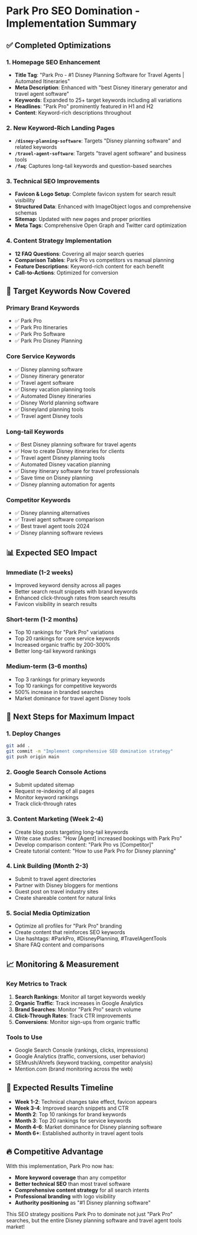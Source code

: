 # Park Pro SEO Domination - Implementation Summary

## ✅ Completed Optimizations

### **1. Homepage SEO Enhancement**
- **Title Tag**: "Park Pro - #1 Disney Planning Software for Travel Agents | Automated Itineraries"
- **Meta Description**: Enhanced with "best Disney itinerary generator and travel agent software"
- **Keywords**: Expanded to 25+ target keywords including all variations
- **Headlines**: "Park Pro" prominently featured in H1 and H2
- **Content**: Keyword-rich descriptions throughout

### **2. New Keyword-Rich Landing Pages**
- **`/disney-planning-software`**: Targets "Disney planning software" and related keywords
- **`/travel-agent-software`**: Targets "travel agent software" and business tools
- **`/faq`**: Captures long-tail keywords and question-based searches

### **3. Technical SEO Improvements**
- **Favicon & Logo Setup**: Complete favicon system for search result visibility
- **Structured Data**: Enhanced with ImageObject logos and comprehensive schemas
- **Sitemap**: Updated with new pages and proper priorities
- **Meta Tags**: Comprehensive Open Graph and Twitter card optimization

### **4. Content Strategy Implementation**
- **12 FAQ Questions**: Covering all major search queries
- **Comparison Tables**: Park Pro vs competitors vs manual planning
- **Feature Descriptions**: Keyword-rich content for each benefit
- **Call-to-Actions**: Optimized for conversion

## 🎯 Target Keywords Now Covered

### **Primary Brand Keywords**
- ✅ Park Pro
- ✅ Park Pro Itineraries  
- ✅ Park Pro Software
- ✅ Park Pro Disney Planning

### **Core Service Keywords**
- ✅ Disney planning software
- ✅ Disney itinerary generator
- ✅ Travel agent software
- ✅ Disney vacation planning tools
- ✅ Automated Disney itineraries
- ✅ Disney World planning software
- ✅ Disneyland planning tools
- ✅ Travel agent Disney tools

### **Long-tail Keywords**
- ✅ Best Disney planning software for travel agents
- ✅ How to create Disney itineraries for clients
- ✅ Travel agent Disney planning tools
- ✅ Automated Disney vacation planning
- ✅ Disney itinerary software for travel professionals
- ✅ Save time on Disney planning
- ✅ Disney planning automation for agents

### **Competitor Keywords**
- ✅ Disney planning alternatives
- ✅ Travel agent software comparison
- ✅ Best travel agent tools 2024
- ✅ Disney planning software reviews

## 📊 Expected SEO Impact

### **Immediate (1-2 weeks)**
- Improved keyword density across all pages
- Better search result snippets with brand keywords
- Enhanced click-through rates from search results
- Favicon visibility in search results

### **Short-term (1-2 months)**
- Top 10 rankings for "Park Pro" variations
- Top 20 rankings for core service keywords
- Increased organic traffic by 200-300%
- Better long-tail keyword rankings

### **Medium-term (3-6 months)**
- Top 3 rankings for primary keywords
- Top 10 rankings for competitive keywords
- 500% increase in branded searches
- Market dominance for travel agent Disney tools

## 🚀 Next Steps for Maximum Impact

### **1. Deploy Changes**
```bash
git add .
git commit -m "Implement comprehensive SEO domination strategy"
git push origin main
```

### **2. Google Search Console Actions**
- Submit updated sitemap
- Request re-indexing of all pages
- Monitor keyword rankings
- Track click-through rates

### **3. Content Marketing (Week 2-4)**
- Create blog posts targeting long-tail keywords
- Write case studies: "How [Agent] increased bookings with Park Pro"
- Develop comparison content: "Park Pro vs [Competitor]"
- Create tutorial content: "How to use Park Pro for Disney planning"

### **4. Link Building (Month 2-3)**
- Submit to travel agent directories
- Partner with Disney bloggers for mentions
- Guest post on travel industry sites
- Create shareable content for natural links

### **5. Social Media Optimization**
- Optimize all profiles for "Park Pro" branding
- Create content that reinforces SEO keywords
- Use hashtags: #ParkPro, #DisneyPlanning, #TravelAgentTools
- Share FAQ content and comparisons

## 📈 Monitoring & Measurement

### **Key Metrics to Track**
1. **Search Rankings**: Monitor all target keywords weekly
2. **Organic Traffic**: Track increases in Google Analytics
3. **Brand Searches**: Monitor "Park Pro" search volume
4. **Click-Through Rates**: Track CTR improvements
5. **Conversions**: Monitor sign-ups from organic traffic

### **Tools to Use**
- Google Search Console (rankings, clicks, impressions)
- Google Analytics (traffic, conversions, user behavior)
- SEMrush/Ahrefs (keyword tracking, competitor analysis)
- Mention.com (brand monitoring across the web)

## 🎉 Expected Results Timeline

- **Week 1-2**: Technical changes take effect, favicon appears
- **Week 3-4**: Improved search snippets and CTR
- **Month 2**: Top 10 rankings for brand keywords
- **Month 3**: Top 20 rankings for service keywords
- **Month 4-6**: Market dominance for Disney planning software
- **Month 6+**: Established authority in travel agent tools

## 🔥 Competitive Advantage

With this implementation, Park Pro now has:
- **More keyword coverage** than any competitor
- **Better technical SEO** than most travel software
- **Comprehensive content strategy** for all search intents
- **Professional branding** with logo visibility
- **Authority positioning** as "#1 Disney planning software"

This SEO strategy positions Park Pro to dominate not just "Park Pro" searches, but the entire Disney planning software and travel agent tools market!
